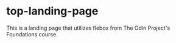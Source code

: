 # top-landing-page
This is a landing page that utilizes flebox from The Odin Project's Foundations course.